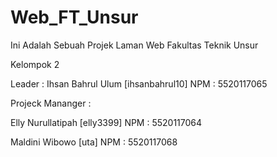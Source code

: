 # Web_FT_Unsur

Ini Adalah Sebuah Projek Laman Web Fakultas Teknik Unsur

Kelompok 2

Leader : Ihsan Bahrul Ulum [ihsanbahrul10] NPM : 5520117065

Projeck Mananger :

Elly Nurullatipah [elly3399] NPM : 5520117064

Maldini Wibowo [uta] NPM : 5520117068
